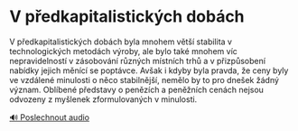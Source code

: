 # V předkapitalistických dobách

<speak>
<prosody rate="95%">
<emphasis level="moderate">V předkapitalistických dobách byla mnohem větší stabilita v technologických metodách výroby, ale bylo také mnohem víc nepravidelností v zásobování různých místních trhů a v přizpůsobení nabídky jejich měnící se poptávce.</emphasis>
<break time="500ms"/>
<emphasis level="moderate">Avšak i kdyby byla pravda, že ceny byly ve vzdálené minulosti o něco stabilnější, nemělo by to pro dnešek žádný význam.</emphasis>
<break time="400ms"/>
<emphasis level="strong">Oblíbené představy o penězích a peněžních cenách nejsou odvozeny z myšlenek zformulovaných v minulosti.</emphasis>
</prosody>
</speak>

[🔊 Poslechnout audio](/data/7-paragraphs/audio/chapter_42/para_002-V-pedkapitalistickch-dobch-byla-mnohem-vt-st.mp3) 